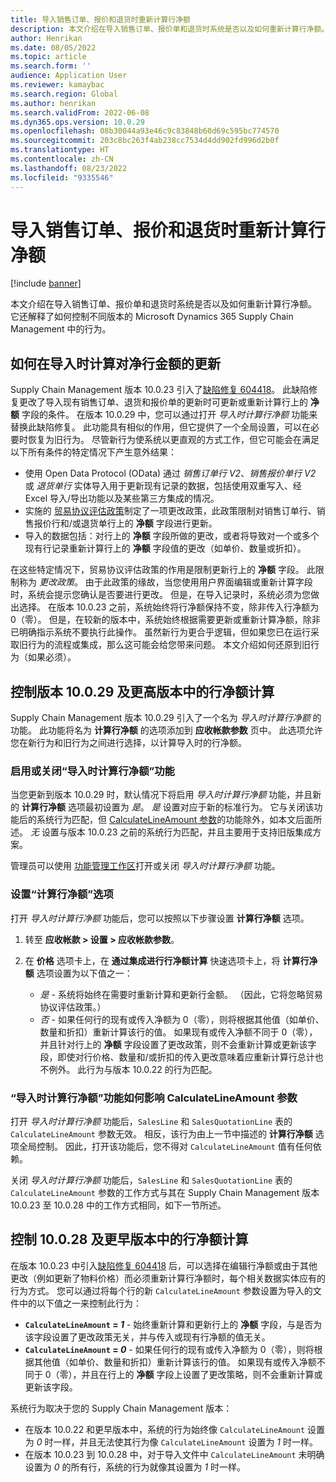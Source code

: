 ```yaml
---
title: 导入销售订单、报价和退货时重新计算行净额
description: 本文介绍在导入销售订单、报价单和退货时系统是否以及如何重新计算行净额。 它还解释了如何控制不同版本的 Microsoft Dynamics 365 Supply Chain Management 中的行为。
author: Henrikan
ms.date: 08/05/2022
ms.topic: article
ms.search.form: ''
audience: Application User
ms.reviewer: kamaybac
ms.search.region: Global
ms.author: henrikan
ms.search.validFrom: 2022-06-08
ms.dyn365.ops.version: 10.0.29
ms.openlocfilehash: 08b30044a93e46c9c83848b60d69c595bc774570
ms.sourcegitcommit: 203c8bc263f4ab238cc7534d4dd902fd996d2b0f
ms.translationtype: HT
ms.contentlocale: zh-CN
ms.lasthandoff: 08/23/2022
ms.locfileid: "9335546"
---
```

# <a name="recalculate-line-net-amounts-when-importing-sales-orders-quotations-and-returns"></a>导入销售订单、报价和退货时重新计算行净额

[!include [banner](../includes/banner.md)]

本文介绍在导入销售订单、报价单和退货时系统是否以及如何重新计算行净额。 它还解释了如何控制不同版本的 Microsoft Dynamics 365 Supply Chain Management 中的行为。

## <a name="how-updates-to-net-line-amounts-are-calculated-on-import"></a>如何在导入时计算对净行金额的更新

Supply Chain Management 版本 10.0.23 引入了[缺陷修复 604418](https://fix.lcs.dynamics.com/issue/results/?q=604418)。 此缺陷修复更改了导入现有销售订单、退货和报价单的更新时可更新或重新计算行上的 **净额** 字段的条件。 在版本 10.0.29 中，您可以通过打开 *导入时计算行净额* 功能来替换此缺陷修复。 此功能具有相似的作用，但它提供了一个全局设置，可以在必要时恢复为旧行为。 尽管新行为使系统以更直观的方式工作，但它可能会在满足以下所有条件的特定情况下产生意外结果：

- 使用 Open Data Protocol (OData) 通过 *销售订单行 V2*、*销售报价单行 V2* 或 *退货单行* 实体导入用于更新现有记录的数据，包括使用双重写入、经 Excel 导入/导出功能以及某些第三方集成的情况。
- 实施的 [贸易协议评估政策](/dynamicsax-2012/appuser-itpro/trade-agreement-evaluation-policies-white-paper)制定了一项更改政策，此政策限制对销售订单行、销售报价行和/或退货单行上的 **净额** 字段进行更新。
- 导入的数据包括：对行上的 **净额** 字段所做的更改，或者将导致对一个或多个现有行记录重新计算行上的 **净额** 字段值的更改（如单价、数量或折扣）。

在这些特定情况下，贸易协议评估政策的作用是限制更新行上的 **净额** 字段。 此限制称为 *更改政策*。 由于此政策的缘故，当您使用用户界面编辑或重新计算字段时，系统会提示您确认是否要进行更改。 但是，在导入记录时，系统必须为您做出选择。 在版本 10.0.23 之前，系统始终将行净额保持不变，除非传入行净额为 0（零）。 但是，在较新的版本中，系统始终根据需要更新或重新计算净额，除非已明确指示系统不要执行此操作。 虽然新行为更合乎逻辑，但如果您已在运行采取旧行为的流程或集成，那么这可能会给您带来问题。 本文介绍如何还原到旧行为（如果必须）。

## <a name="control-calculations-of-line-net-amounts-in-versions-10029-and-later"></a>控制版本 10.0.29 及更高版本中的行净额计算

Supply Chain Management 版本 10.0.29 引入了一个名为 *导入时计算行净额* 的功能。 此功能将名为 **计算行净额** 的选项添加到 **应收帐款参数** 页中。 此选项允许您在新行为和旧行为之间进行选择，以计算导入时的行净额。

### <a name="turn-the-calculate-line-net-amount-on-import-feature-on-or-off"></a>启用或关闭“导入时计算行净额”功能

当您更新到版本 10.0.29 时，默认情况下将启用 *导入时计算行净额* 功能，并且新的 **计算行净额** 选项最初设置为 *是*。 *是* 设置对应于新的标准行为。 它与关闭该功能后的系统行为匹配，但 [CalculateLineAmount 参数](#CalculateLineAmount)的功能除外，如本文后面所述。 *无* 设置与版本 10.0.23 之前的系统行为匹配，并且主要用于支持旧版集成方案。

管理员可以使用 [功能管理工作区](../../fin-ops-core/fin-ops/get-started/feature-management/feature-management-overview.md)打开或关闭 *导入时计算行净额* 功能。

### <a name="set-the-calculate-line-net-amount-option"></a>设置“计算行净额”选项

打开 *导入时计算行净额* 功能后，您可以按照以下步骤设置 **计算行净额** 选项。

1. 转至 **应收帐款 \> 设置 \> 应收帐款参数**。
1. 在 **价格** 选项卡上，在 **通过集成进行行净额计算** 快速选项卡上，将 **计算行净额** 选项设置为以下值之一：

    - *是* - 系统将始终在需要时重新计算和更新行金额。 （因此，它将忽略贸易协议评估政策。）
    - *否* - 如果任何行的现有或传入净额为 0（零），则将根据其他值（如单价、数量和折扣）重新计算该行的值。 如果现有或传入净额不同于 0（零），并且针对行上的 **净额** 字段设置了更改政策，则不会重新计算或更新该字段，即使对行价格、数量和/或折扣的传入更改意味着应重新计算行总计也不例外。 此行为与版本 10.0.22 的行为匹配。

### <a name="how-the-calculate-line-net-amount-on-import-feature-affects-the-calculatelineamount-parameter"></a><a name="CalculateLineAmount"></a>“导入时计算行净额”功能如何影响 CalculateLineAmount 参数

打开 *导入时计算行净额* 功能后，`SalesLine` 和 `SalesQuotationLine` 表的 `CalculateLineAmount` 参数无效。 相反，该行为由上一节中描述的 **计算行净额** 选项全局控制。 因此，打开该功能后，您不得对 `CalculateLineAmount` 值有任何依赖。

关闭 *导入时计算行净额* 功能后，`SalesLine` 和 `SalesQuotationLine` 表的 `CalculateLineAmount` 参数的工作方式与其在 Supply Chain Management 版本 10.0.23 至 10.0.28 中的工作方式相同，如下一节所述。

## <a name="control-line-net-amount-calculations-in-versions-10028-and-earlier"></a>控制 10.0.28 及更早版本中的行净额计算

在版本 10.0.23 中引入[缺陷修复 604418](https://fix.lcs.dynamics.com/issue/results/?q=604418) 后，可以选择在编辑行净额或由于其他更改（例如更新了物料价格）而必须重新计算行净额时，每个相关数据实体应有的行为方式。 您可以通过将每个行的新 `CalculateLineAmount` 参数设置为导入的文件中的以下值之一来控制此行为：

- **`CalculateLineAmount` = *1*** - 始终重新计算和更新行上的 **净额** 字段，与是否为该字段设置了更改政策无关，并与传入或现有行净额的值无关。
- **`CalculateLineAmount` = *0*** - 如果任何行的现有或传入净额为 0（零），则将根据其他值（如单价、数量和折扣）重新计算该行的值。 如果现有或传入净额不同于 0（零），并且在行上的 **净额** 字段上设置了更改策略，则不会重新计算或更新该字段。  

系统行为取决于您的 Supply Chain Management 版本：

- 在版本 10.0.22 和更早版本中，系统的行为始终像 `CalculateLineAmount` 设置为 *0* 时一样，并且无法使其行为像 `CalculateLineAmount` 设置为 *1* 时一样。
- 在版本 10.0.23 到 10.0.28 中，对于导入文件中 `CalculateLineAmount` 未明确设置为 *0* 的所有行，系统的行为就像其设置为 *1* 时一样。
